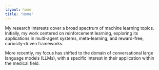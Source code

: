 ```yaml
---
layout: home
title: "Home"
---
```


My research interests cover a broad spectrum of machine learning topics. Initially, my work centered on reinforcement learning, exploring its applications in multi-agent systems, meta-learning, and reward-free, curiosity-driven frameworks.

More recently, my focus has shifted to the domain of conversational large language models (LLMs), with a specific interest in their application within the medical field.